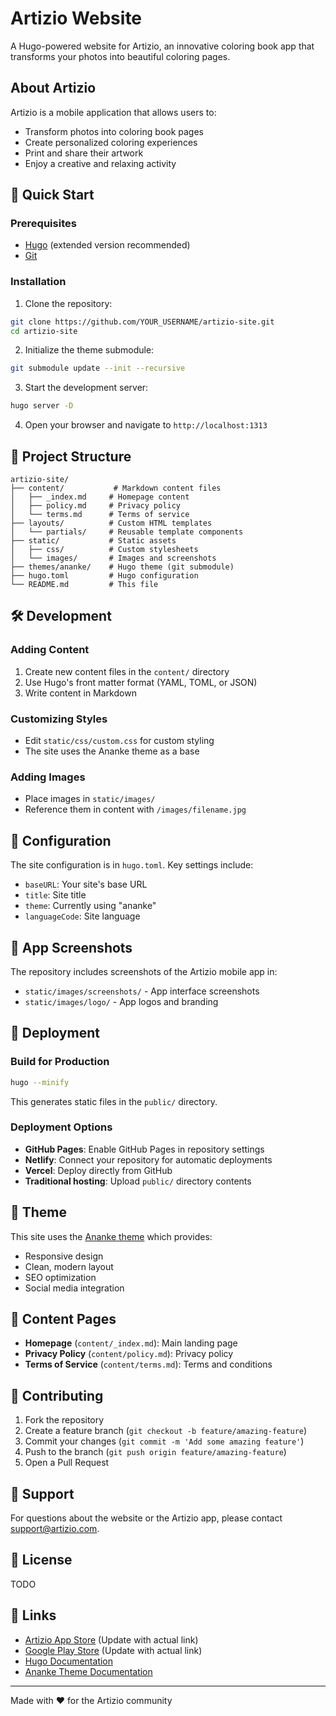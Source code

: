 # Artizio Website

A Hugo-powered website for Artizio, an innovative coloring book app that transforms your photos into beautiful coloring pages.

## About Artizio

Artizio is a mobile application that allows users to:
- Transform photos into coloring book pages
- Create personalized coloring experiences
- Print and share their artwork
- Enjoy a creative and relaxing activity

## 🚀 Quick Start

### Prerequisites

- [Hugo](https://gohugo.io/getting-started/installing/) (extended version recommended)
- [Git](https://git-scm.com/)

### Installation

1. Clone the repository:
```bash
git clone https://github.com/YOUR_USERNAME/artizio-site.git
cd artizio-site
```

2. Initialize the theme submodule:
```bash
git submodule update --init --recursive
```

3. Start the development server:
```bash
hugo server -D
```

4. Open your browser and navigate to `http://localhost:1313`

## 📁 Project Structure

```
artizio-site/
├── content/           # Markdown content files
│   ├── _index.md     # Homepage content
│   ├── policy.md     # Privacy policy
│   └── terms.md      # Terms of service
├── layouts/          # Custom HTML templates
│   └── partials/     # Reusable template components
├── static/           # Static assets
│   ├── css/          # Custom stylesheets
│   └── images/       # Images and screenshots
├── themes/ananke/    # Hugo theme (git submodule)
├── hugo.toml         # Hugo configuration
└── README.md         # This file
```

## 🛠️ Development

### Adding Content

1. Create new content files in the `content/` directory
2. Use Hugo's front matter format (YAML, TOML, or JSON)
3. Write content in Markdown

### Customizing Styles

- Edit `static/css/custom.css` for custom styling
- The site uses the Ananke theme as a base

### Adding Images

- Place images in `static/images/`
- Reference them in content with `/images/filename.jpg`

## 🔧 Configuration

The site configuration is in `hugo.toml`. Key settings include:

- `baseURL`: Your site's base URL
- `title`: Site title
- `theme`: Currently using "ananke"
- `languageCode`: Site language

## 📱 App Screenshots

The repository includes screenshots of the Artizio mobile app in:
- `static/images/screenshots/` - App interface screenshots
- `static/images/logo/` - App logos and branding

## 🚢 Deployment

### Build for Production

```bash
hugo --minify
```

This generates static files in the `public/` directory.

### Deployment Options

- **GitHub Pages**: Enable GitHub Pages in repository settings
- **Netlify**: Connect your repository for automatic deployments
- **Vercel**: Deploy directly from GitHub
- **Traditional hosting**: Upload `public/` directory contents

## 🎨 Theme

This site uses the [Ananke theme](https://themes.gohugo.io/themes/gohugo-theme-ananke/) which provides:
- Responsive design
- Clean, modern layout
- SEO optimization
- Social media integration

## 📄 Content Pages

- **Homepage** (`content/_index.md`): Main landing page
- **Privacy Policy** (`content/policy.md`): Privacy policy
- **Terms of Service** (`content/terms.md`): Terms and conditions

## 🤝 Contributing

1. Fork the repository
2. Create a feature branch (`git checkout -b feature/amazing-feature`)
3. Commit your changes (`git commit -m 'Add some amazing feature'`)
4. Push to the branch (`git push origin feature/amazing-feature`)
5. Open a Pull Request

## 📧 Support

For questions about the website or the Artizio app, please contact [support@artizio.com](mailto:support@artizio.com).

## 📜 License

TODO

## 🔗 Links

- [Artizio App Store](https://apps.apple.com/app/artizio) (Update with actual link)
- [Google Play Store](https://play.google.com/store/apps/details?id=com.artizio) (Update with actual link)
- [Hugo Documentation](https://gohugo.io/documentation/)
- [Ananke Theme Documentation](https://github.com/theNewDynamic/gohugo-theme-ananke)

---

Made with ❤️ for the Artizio community 